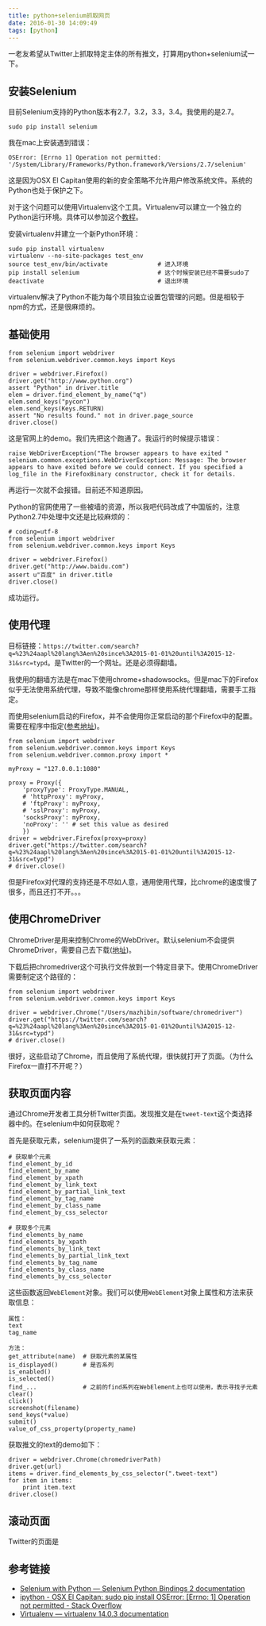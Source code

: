 ```yaml
---
title: python+selenium抓取网页
date: 2016-01-30 14:09:49
tags: [python]
---
```


一老友希望从Twitter上抓取特定主体的所有推文，打算用python+selenium试一下。

## 安装Selenium
目前Selenium支持的Python版本有2.7，3.2，3.3，3.4。我使用的是2.7。

    sudo pip install selenium

我在mac上安装遇到错误：

    OSError: [Errno 1] Operation not permitted: '/System/Library/Frameworks/Python.framework/Versions/2.7/selenium'

这是因为OSX El Capitan使用的新的安全策略不允许用户修改系统文件。系统的Python也处于保护之下。

对于这个问题可以使用Virtualenv这个工具。Virtualenv可以建立一个独立的Python运行环境。具体可以参加这个[教程][virtualenv]。

安装virtualenv并建立一个新Python环境：

```
sudo pip install virtualenv
virtualenv --no-site-packages test_env
source test_env/bin/activate              # 进入环境
pip install selenium                      # 这个时候安装已经不需要sudo了
deactivate                                # 退出环境
```

virtualenv解决了Python不能为每个项目独立设置包管理的问题。但是相较于npm的方式，还是很麻烦的。

## 基础使用

```
from selenium import webdriver
from selenium.webdriver.common.keys import Keys

driver = webdriver.Firefox()
driver.get("http://www.python.org")
assert "Python" in driver.title
elem = driver.find_element_by_name("q")
elem.send_keys("pycon")
elem.send_keys(Keys.RETURN)
assert "No results found." not in driver.page_source
driver.close()
```

这是官网上的demo。我们先把这个跑通了。我运行的时候提示错误：

```
raise WebDriverException("The browser appears to have exited "
selenium.common.exceptions.WebDriverException: Message: The browser appears to have exited before we could connect. If you specified a log_file in the FirefoxBinary constructor, check it for details.
```

再运行一次就不会报错。目前还不知道原因。

Python的官网使用了一些被墙的资源，所以我吧代码改成了中国版的，注意Python2.7中处理中文还是比较麻烦的：

```
# coding=utf-8
from selenium import webdriver
from selenium.webdriver.common.keys import Keys

driver = webdriver.Firefox()
driver.get("http://www.baidu.com")
assert u"百度" in driver.title
driver.close()
```

成功运行。

## 使用代理
目标链接：`https://twitter.com/search?q=%23%24aapl%20lang%3Aen%20since%3A2015-01-01%20until%3A2015-12-31&src=typd`。是Twitter的一个网址。还是必须得翻墙。

我使用的翻墙方法是在mac下使用chrome+shadowsocks。但是mac下的Firefox似乎无法使用系统代理，导致不能像chrome那样使用系统代理翻墙，需要手工指定。

而使用selenium启动的Firefox，并不会使用你正常启动的那个Firefox中的配置。需要在程序中指定([参考地址][firefox_proxy])。

```
from selenium import webdriver
from selenium.webdriver.common.keys import Keys
from selenium.webdriver.common.proxy import *

myProxy = "127.0.0.1:1080"

proxy = Proxy({
    'proxyType': ProxyType.MANUAL,
    # 'httpProxy': myProxy,
    # 'ftpProxy': myProxy,
    # 'sslProxy': myProxy,
    'socksProxy': myProxy,
    'noProxy': '' # set this value as desired
    })
driver = webdriver.Firefox(proxy=proxy)
driver.get("https://twitter.com/search?q=%23%24aapl%20lang%3Aen%20since%3A2015-01-01%20until%3A2015-12-31&src=typd")
# driver.close()
```

但是Firefox对代理的支持还是不尽如人意，通用使用代理，比chrome的速度慢了很多，而且还打不开。。。

## 使用ChromeDriver
ChromeDriver是用来控制Chrome的WebDriver。默认selenium不会提供ChromeDriver，需要自己去下载([地址][ChromeDriver])。

下载后把chromedriver这个可执行文件放到一个特定目录下。使用ChromeDriver需要制定这个路径的：

```
from selenium import webdriver
from selenium.webdriver.common.keys import Keys

driver = webdriver.Chrome("/Users/mazhibin/software/chromedriver")
driver.get("https://twitter.com/search?q=%23%24aapl%20lang%3Aen%20since%3A2015-01-01%20until%3A2015-12-31&src=typd")
# driver.close()
```

很好，这些启动了Chrome，而且使用了系统代理，很快就打开了页面。（为什么Firefox一直打不开呢？）

## 获取页面内容
通过Chrome开发者工具分析Twitter页面。发现推文是在`tweet-text`这个类选择器中的。在selenium中如何获取呢？

首先是获取元素，selenium提供了一系列的函数来获取元素：

```
# 获取单个元素
find_element_by_id
find_element_by_name
find_element_by_xpath
find_element_by_link_text
find_element_by_partial_link_text
find_element_by_tag_name
find_element_by_class_name
find_element_by_css_selector

# 获取多个元素
find_elements_by_name
find_elements_by_xpath
find_elements_by_link_text
find_elements_by_partial_link_text
find_elements_by_tag_name
find_elements_by_class_name
find_elements_by_css_selector
```

这些函数返回`WebElement`对象。我们可以使用`WebElement`对象上属性和方法来获取信息：

```
属性：
text
tag_name

方法：
get_attribute(name)  # 获取元素的某属性
is_displayed()       # 是否系列
is_enabled()
is_selected()
find_...             # 之前的find系列在WebElement上也可以使用，表示寻找子元素
clear()
click()
screenshot(filename)
send_keys(*value)
submit()
value_of_css_property(property_name)
```

获取推文的text的demo如下：

```
driver = webdriver.Chrome(chromedriverPath)
driver.get(url)
items = driver.find_elements_by_css_selector(".tweet-text")
for item in items:
    print item.text
driver.close()
```

## 滚动页面
Twitter的页面是


## 参考链接
-  [Selenium with Python — Selenium Python Bindings 2 documentation](http://selenium-python.readthedocs.org/)
- [ipython - OSX El Capitan: sudo pip install OSError: [Errno: 1] Operation not permitted - Stack Overflow](http://stackoverflow.com/questions/33004708/osx-el-capitan-sudo-pip-install-oserror-errno-1-operation-not-permitted)
- [Virtualenv — virtualenv 14.0.3 documentation](https://virtualenv.pypa.io/en/latest/index.html)

[virtualenv]: http://www.liaoxuefeng.com/wiki/0014316089557264a6b348958f449949df42a6d3a2e542c000/001432712108300322c61f256c74803b43bfd65c6f8d0d0000 "virtualenv - 廖雪峰的官方网站"
[firefox_proxy]: http://stackoverflow.com/questions/18719980/proxy-selenium-python-firefox "Proxy Selenium Python Firefox - Stack Overflow"
[ChromeDriver]: https://sites.google.com/a/chromium.org/chromedriver/getting-started "Getting started - ChromeDriver - WebDriver for Chrome"
